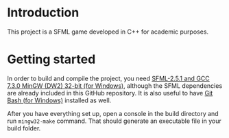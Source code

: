 # Introduction

This project is a SFML game developed in C++ for academic purposes.


# Getting started

In order to build and compile the project, you need [SFML-2.5.1 and GCC 7.3.0 MinGW (DW2) 32-bit (for Windows)](https://www.sfml-dev.org/files/SFML-2.5.1-windows-gcc-7.3.0-mingw-32-bit.zip), although the SFML dependencies are already included in this GitHub repository. It is also useful to have [Git Bash (for Windows)](https://git-scm.com/downloads) installed as well.

After you have everything set up, open a console in the build directory and run `mingw32-make` command. That should generate an executable file in your build folder.
